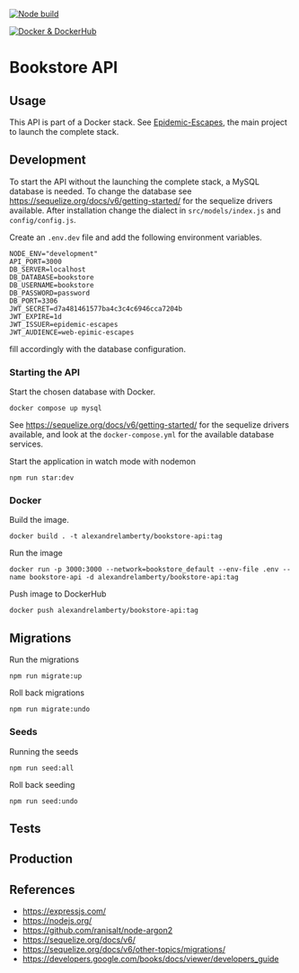 [![Node build](https://github.com/alexandrelamberty/bookstore-api/actions/workflows/node.yaml/badge.svg)](https://github.com/alexandrelamberty/bookstore-api/actions/workflows/node.yaml)

[![Docker & DockerHub](https://github.com/alexandrelamberty/bookstore-api/actions/workflows/docker.yml/badge.svg)](https://github.com/alexandrelamberty/bookstore-api/actions/workflows/docker.yml)

# Bookstore API

## Usage

This API is part of a Docker stack. See [Epidemic-Escapes](), the main project to launch the complete stack.

## Development

To start the API without the launching the complete stack, a MySQL database is needed. To change the database see <https://sequelize.org/docs/v6/getting-started/> for the sequelize drivers available. After installation change the dialect in `src/models/index.js` and `config/config.js`.

Create an `.env.dev` file and add the following environment variables.

```properties
NODE_ENV="development"
API_PORT=3000
DB_SERVER=localhost
DB_DATABASE=bookstore
DB_USERNAME=bookstore
DB_PASSWORD=password
DB_PORT=3306
JWT_SECRET=d7a481461577ba4c3c4c6946cca7204b
JWT_EXPIRE=1d
JWT_ISSUER=epidemic-escapes
JWT_AUDIENCE=web-epimic-escapes
```

fill accordingly with the database configuration.

### Starting the API

Start the chosen database with Docker.

```shell
docker compose up mysql
```

See <https://sequelize.org/docs/v6/getting-started/> for the sequelize drivers available, and look at the `docker-compose.yml` for the available database services.

Start the application in watch mode with nodemon

```shell
npm run star:dev
```

### Docker

Build the image.

```shell
docker build . -t alexandrelamberty/bookstore-api:tag
```

Run the image

```shell
docker run -p 3000:3000 --network=bookstore_default --env-file .env --name bookstore-api -d alexandrelamberty/bookstore-api:tag
```

Push image to DockerHub

```shell
docker push alexandrelamberty/bookstore-api:tag
```

## Migrations

Run the migrations

```shell
npm run migrate:up
```

Roll back migrations

```shell
npm run migrate:undo
```

### Seeds

Running the seeds

```shell
npm run seed:all
```

Roll back seeding

```shell
npm run seed:undo
```

## Tests

## Production

## References

- <https://expressjs.com/>
- <https://nodejs.org/>
- <https://github.com/ranisalt/node-argon2>
- <https://sequelize.org/docs/v6/>
- <https://sequelize.org/docs/v6/other-topics/migrations/>
- <https://developers.google.com/books/docs/viewer/developers_guide>
